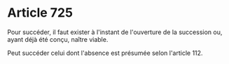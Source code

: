 # Article 725

Pour succéder, il faut exister à l'instant de l'ouverture de la succession ou, ayant déjà été conçu, naître viable.

Peut succéder celui dont l'absence est présumée selon l'article 112.
